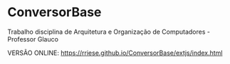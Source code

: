 # ConversorBase
Trabalho disciplina de Arquitetura e Organização de Computadores - Professor Glauco

VERSÃO ONLINE: https://rriese.github.io/ConversorBase/extjs/index.html
